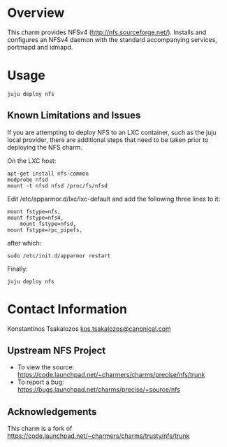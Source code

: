 # Overview

This charm provides NFSv4 (http://nfs.sourceforge.net/). Installs and configures an NFSv4 daemon with the standard accompanying services, portmapd and idmapd.

# Usage

	juju deploy nfs

## Known Limitations and Issues

If you are attempting to deploy NFS to an LXC container, such as the juju local provider, there are additional steps that need to be taken prior to deploying the NFS charm.

On the LXC host:

	apt-get install nfs-common
	modprobe nfsd
	mount -t nfsd nfsd /proc/fs/nfsd

Edit /etc/apparmor.d/lxc/lxc-default and add the following three lines to it:

	mount fstype=nfs,
	mount fstype=nfs4,
        mount fstype=nfsd,
	mount fstype=rpc_pipefs,

after which:

	sudo /etc/init.d/apparmor restart

Finally:

	juju deploy nfs

# Contact Information

Konstantinos Tsakalozos <kos.tsakalozos@canonical.com>


## Upstream NFS Project

- To view the source: https://code.launchpad.net/~charmers/charms/precise/nfs/trunk
- To report a bug: https://bugs.launchpad.net/charms/precise/+source/nfs


## Acknowledgements

This charm is a fork of https://code.launchpad.net/~charmers/charms/trusty/nfs/trunk
